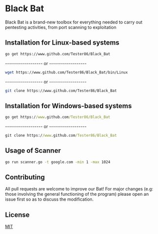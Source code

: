 # Black Bat

Black Bat is a brand-new toolbox for everything needed to carry out pentesting activities, from port scanning to exploitation

## Installation for Linux-based systems

```bash
go get https://www.github.com/Tester86/Black_Bat
```

------------------- or ------------------- 

```bash
wget https://www.github.com/Tester86/Black_Bat/bin/Linux
```

------------------- or ------------------- 

```bash
git clone https://www.github.com/Tester86/Black_Bat
```

## Installation for Windows-based systems

```bat
go get https://www.github.com/Tester86/Black_Bat
```

------------------- or ------------------- 

```bat
git clone https://www.github.com/Tester86/Black_Bat
```

## Usage of Scanner

```bash
go run scanner.go -t google.com -min 1 -max 1024
```

## Contributing

All pull requests are welcome to improve our Bat! For major changes (e.g: those involving the general functioning of the program) please open an issue first so as to discuss the modification.

## License

[MIT](https://choosealicense.com/licenses/mit/)